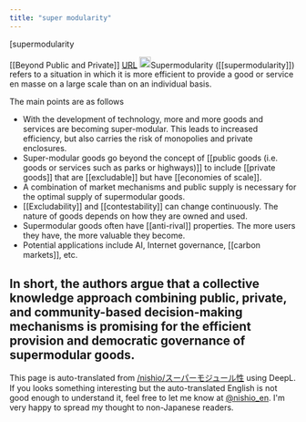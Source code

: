 ```yaml
---
title: "super modularity"
---
```


[supermodularity

[[Beyond Public and Private]] [URL](https://cip.org/supermodular)
<img src='https://scrapbox.io/api/pages/nishio-en/claude/icon' alt='claude.icon' height="19.5"/>Supermodularity ([[supermodularity]]) refers to a situation in which it is more efficient to provide a good or service en masse on a large scale than on an individual basis.

The main points are as follows
- With the development of technology, more and more goods and services are becoming super-modular. This leads to increased efficiency, but also carries the risk of monopolies and private enclosures.
- Super-modular goods go beyond the concept of [[public goods (i.e. goods or services such as parks or highways)]] to include [[private goods]] that are [[excludable]] but have [[economies of scale]].
- A combination of market mechanisms and public supply is necessary for the optimal supply of supermodular goods.
- [[Excludability]] and [[contestability]] can change continuously. The nature of goods depends on how they are owned and used.
- Supermodular goods often have [[anti-rival]] properties. The more users they have, the more valuable they become.
- Potential applications include AI, Internet governance, [[carbon markets]], etc.

In short, the authors argue that a collective knowledge approach combining public, private, and community-based decision-making mechanisms is promising for the efficient provision and democratic governance of supermodular goods.
---
This page is auto-translated from [/nishio/スーパーモジュール性](https://scrapbox.io/nishio/スーパーモジュール性) using DeepL. If you looks something interesting but the auto-translated English is not good enough to understand it, feel free to let me know at [@nishio_en](https://twitter.com/nishio_en). I'm very happy to spread my thought to non-Japanese readers.